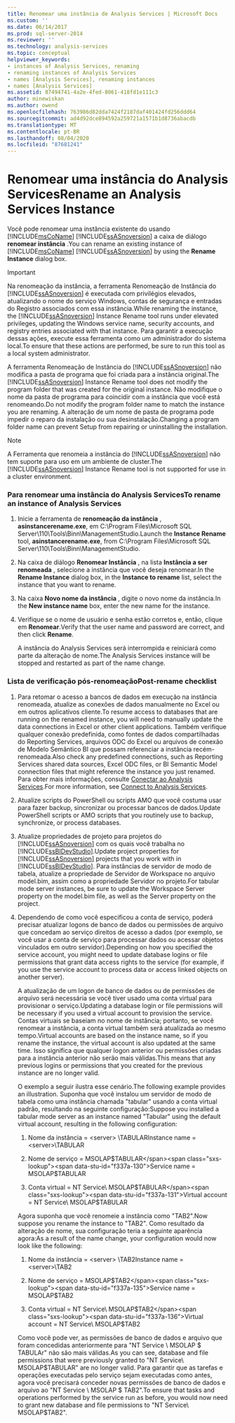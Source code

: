 ```yaml
---
title: Renomear uma instância de Analysis Services | Microsoft Docs
ms.custom: ''
ms.date: 06/14/2017
ms.prod: sql-server-2014
ms.reviewer: ''
ms.technology: analysis-services
ms.topic: conceptual
helpviewer_keywords:
- instances of Analysis Services, renaming
- renaming instances of Analysis Services
- names [Analysis Services], renaming instances
- names [Analysis Services]
ms.assetid: 87494741-4a2e-4fed-8061-418fd1e111c3
author: minewiskan
ms.author: owend
ms.openlocfilehash: 763986d82dda7424f2187daf401424fd256ddd64
ms.sourcegitcommit: ad4d92dce894592a259721a1571b1d8736abacdb
ms.translationtype: MT
ms.contentlocale: pt-BR
ms.lasthandoff: 08/04/2020
ms.locfileid: "87681241"
---
```

# <a name="rename-an-analysis-services-instance"></a><span data-ttu-id="f337a-102">Renomear uma instância do Analysis Services</span><span class="sxs-lookup"><span data-stu-id="f337a-102">Rename an Analysis Services Instance</span></span>
  <span data-ttu-id="f337a-103">Você pode renomear uma instância existente do usando [!INCLUDE[msCoName](../../includes/msconame-md.md)] [!INCLUDE[ssASnoversion](../../includes/ssasnoversion-md.md)] a caixa de diálogo **renomear instância** .</span><span class="sxs-lookup"><span data-stu-id="f337a-103">You can rename an existing instance of [!INCLUDE[msCoName](../../includes/msconame-md.md)] [!INCLUDE[ssASnoversion](../../includes/ssasnoversion-md.md)] by using the **Rename Instance** dialog box.</span></span>  
  
> [!IMPORTANT]  
>  <span data-ttu-id="f337a-104">Na renomeação da instância, a ferramenta Renomeação de Instância do [!INCLUDE[ssASnoversion](../../includes/ssasnoversion-md.md)] é executada com privilégios elevados, atualizando o nome do serviço Windows, contas de segurança e entradas do Registro associados com essa instância.</span><span class="sxs-lookup"><span data-stu-id="f337a-104">While renaming the instance, the [!INCLUDE[ssASnoversion](../../includes/ssasnoversion-md.md)] Instance Rename tool runs under elevated privileges, updating the Windows service name, security accounts, and registry entries associated with that instance.</span></span> <span data-ttu-id="f337a-105">Para garantir a execução dessas ações, execute essa ferramenta como um administrador do sistema local.</span><span class="sxs-lookup"><span data-stu-id="f337a-105">To ensure that these actions are performed, be sure to run this tool as a local system administrator.</span></span>  
  
 <span data-ttu-id="f337a-106">A ferramenta Renomeação de Instância do [!INCLUDE[ssASnoversion](../../includes/ssasnoversion-md.md)] não modifica a pasta de programa que foi criada para a instância original.</span><span class="sxs-lookup"><span data-stu-id="f337a-106">The [!INCLUDE[ssASnoversion](../../includes/ssasnoversion-md.md)] Instance Rename tool does not modify the program folder that was created for the original instance.</span></span> <span data-ttu-id="f337a-107">Não modifique o nome da pasta de programa para coincidir com a instância que você está renomeando.</span><span class="sxs-lookup"><span data-stu-id="f337a-107">Do not modify the program folder name to match the instance you are renaming.</span></span> <span data-ttu-id="f337a-108">A alteração de um nome de pasta de programa pode impedir o reparo da instalação ou sua desinstalação.</span><span class="sxs-lookup"><span data-stu-id="f337a-108">Changing a program folder name can prevent Setup from repairing or uninstalling the installation.</span></span>  
  
> [!NOTE]  
>  <span data-ttu-id="f337a-109">A Ferramenta que renomeia a instância do [!INCLUDE[ssASnoversion](../../includes/ssasnoversion-md.md)] não tem suporte para uso em um ambiente de cluster.</span><span class="sxs-lookup"><span data-stu-id="f337a-109">The [!INCLUDE[ssASnoversion](../../includes/ssasnoversion-md.md)] Instance Rename tool is not supported for use in a cluster environment.</span></span>  
  
### <a name="to-rename-an-instance-of-analysis-services"></a><span data-ttu-id="f337a-110">Para renomear uma instância do Analysis Services</span><span class="sxs-lookup"><span data-stu-id="f337a-110">To rename an instance of Analysis Services</span></span>  
  
1.  <span data-ttu-id="f337a-111">Inicie a ferramenta de **renomeação da instância** , **asinstancerename.exe**, em C:\Program Files\Microsoft SQL Server\110\Tools\Binn\ManagementStudio.</span><span class="sxs-lookup"><span data-stu-id="f337a-111">Launch the **Instance Rename** tool, **asinstancerename.exe**, from C:\Program Files\Microsoft SQL Server\110\Tools\Binn\ManagementStudio.</span></span>  
  
2.  <span data-ttu-id="f337a-112">Na caixa de diálogo **Renomear Instância** , na lista **Instância a ser renomeada** , selecione a instância que você deseja renomear.</span><span class="sxs-lookup"><span data-stu-id="f337a-112">In the **Rename Instance** dialog box, in the **Instance to rename** list, select the instance that you want to rename.</span></span>  
  
3.  <span data-ttu-id="f337a-113">Na caixa **Novo nome da instância** , digite o novo nome da instância.</span><span class="sxs-lookup"><span data-stu-id="f337a-113">In the **New instance name** box, enter the new name for the instance.</span></span>  
  
4.  <span data-ttu-id="f337a-114">Verifique se o nome de usuário e senha estão corretos e, então, clique em **Renomear**.</span><span class="sxs-lookup"><span data-stu-id="f337a-114">Verify that the user name and password are correct, and then click **Rename**.</span></span>  
  
     <span data-ttu-id="f337a-115">A instância do Analysis Services será interrompida e reiniciará como parte da alteração de nome.</span><span class="sxs-lookup"><span data-stu-id="f337a-115">The Analysis Services instance will be stopped and restarted as part of the name change.</span></span>  
  
### <a name="post-rename-checklist"></a><span data-ttu-id="f337a-116">Lista de verificação pós-renomeação</span><span class="sxs-lookup"><span data-stu-id="f337a-116">Post-rename checklist</span></span>  
  
1.  <span data-ttu-id="f337a-117">Para retomar o acesso a bancos de dados em execução na instância renomeada, atualize as conexões de dados manualmente no Excel ou em outros aplicativos cliente.</span><span class="sxs-lookup"><span data-stu-id="f337a-117">To resume access to databases that are running on the renamed instance, you will need to manually update the data connections in Excel or other client applications.</span></span> <span data-ttu-id="f337a-118">Também verifique qualquer conexão predefinida, como fontes de dados compartilhadas do Reporting Services, arquivos ODC do Excel ou arquivos de conexão de Modelo Semântico BI que possam referenciar a instância recém-renomeada.</span><span class="sxs-lookup"><span data-stu-id="f337a-118">Also check any predefined connections, such as Reporting Services shared data sources, Excel ODC files, or BI Semantic Model connection files that might reference the instance you just renamed.</span></span> <span data-ttu-id="f337a-119">Para obter mais informações, consulte [Conectar ao Analysis Services](connect-to-analysis-services.md).</span><span class="sxs-lookup"><span data-stu-id="f337a-119">For more information, see [Connect to Analysis Services](connect-to-analysis-services.md).</span></span>  
  
2.  <span data-ttu-id="f337a-120">Atualize scripts do PowerShell ou scripts AMO que você costuma usar para fazer backup, sincronizar ou processar bancos de dados.</span><span class="sxs-lookup"><span data-stu-id="f337a-120">Update PowerShell scripts or AMO scripts that you routinely use to backup, synchronize, or process databases.</span></span>  
  
3.  <span data-ttu-id="f337a-121">Atualize propriedades de projeto para projetos do [!INCLUDE[ssASnoversion](../../includes/ssasnoversion-md.md)] com os quais você trabalha no [!INCLUDE[ssBIDevStudio](../../includes/ssbidevstudio-md.md)].</span><span class="sxs-lookup"><span data-stu-id="f337a-121">Update project properties for [!INCLUDE[ssASnoversion](../../includes/ssasnoversion-md.md)] projects that you work with in [!INCLUDE[ssBIDevStudio](../../includes/ssbidevstudio-md.md)].</span></span> <span data-ttu-id="f337a-122">Para instâncias de servidor de modo de tabela, atualize a propriedade de Servidor de Workspace no arquivo model.bim, assim como a propriedade Servidor no projeto.</span><span class="sxs-lookup"><span data-stu-id="f337a-122">For tabular mode server instances, be sure to update the Workspace Server property on the model.bim file, as well as the Server property on the project.</span></span>  
  
4.  <span data-ttu-id="f337a-123">Dependendo de como você especificou a conta de serviço, poderá precisar atualizar logons de banco de dados ou permissões de arquivo que concedam ao serviço direitos de acesso a dados (por exemplo, se você usar a conta de serviço para processar dados ou acessar objetos vinculados em outro servidor).</span><span class="sxs-lookup"><span data-stu-id="f337a-123">Depending on how you specified the service account, you might need to update database logins or file permissions that grant data access rights to the service (for example, if you use the service account to process data or access linked objects on another server).</span></span>  
  
     <span data-ttu-id="f337a-124">A atualização de um logon de banco de dados ou de permissões de arquivo será necessária se você tiver usado uma conta virtual para provisionar o serviço.</span><span class="sxs-lookup"><span data-stu-id="f337a-124">Updating a database login or file permissions will be necessary if you used a virtual account to provision the service.</span></span> <span data-ttu-id="f337a-125">Contas virtuais se baseiam no nome de instância; portanto, se você renomear a instância, a conta virtual também será atualizada ao mesmo tempo.</span><span class="sxs-lookup"><span data-stu-id="f337a-125">Virtual accounts are based on the instance name, so if you rename the instance, the virtual account is also updated at the same time.</span></span> <span data-ttu-id="f337a-126">Isso significa que qualquer logon anterior ou permissões criadas para a instância anterior não serão mais válidas.</span><span class="sxs-lookup"><span data-stu-id="f337a-126">This means that any previous logins or permissions that you created for the previous instance are no longer valid.</span></span>  
  
     <span data-ttu-id="f337a-127">O exemplo a seguir ilustra esse cenário.</span><span class="sxs-lookup"><span data-stu-id="f337a-127">The following example provides an illustration.</span></span> <span data-ttu-id="f337a-128">Suponha que você instalou um servidor de modo de tabela como uma instância chamada "tabular" usando a conta virtual padrão, resultando na seguinte configuração:</span><span class="sxs-lookup"><span data-stu-id="f337a-128">Suppose you installed a tabular mode server as an instance named "Tabular" using the default virtual account, resulting in the following configuration:</span></span>  
  
    1.  <span data-ttu-id="f337a-129">Nome da instância = \<server> \TABULAR</span><span class="sxs-lookup"><span data-stu-id="f337a-129">Instance name = \<server>\TABULAR</span></span>  
  
    2.  <span data-ttu-id="f337a-130">Nome de serviço = MSOLAP$TABULAR</span><span class="sxs-lookup"><span data-stu-id="f337a-130">Service name = MSOLAP$TABULAR</span></span>  
  
    3.  <span data-ttu-id="f337a-131">Conta virtual = NT Service\ MSOLAP$TABULAR</span><span class="sxs-lookup"><span data-stu-id="f337a-131">Virtual account = NT Service\ MSOLAP$TABULAR</span></span>  
  
     <span data-ttu-id="f337a-132">Agora suponha que você renomeie a instância como "TAB2".</span><span class="sxs-lookup"><span data-stu-id="f337a-132">Now suppose you rename the instance to "TAB2".</span></span> <span data-ttu-id="f337a-133">Como resultado da alteração de nome, sua configuração teria a seguinte aparência agora:</span><span class="sxs-lookup"><span data-stu-id="f337a-133">As a result of the name change, your configuration would now look like the following:</span></span>  
  
    1.  <span data-ttu-id="f337a-134">Nome da instância = \<server> \TAB2</span><span class="sxs-lookup"><span data-stu-id="f337a-134">Instance name = \<server>\TAB2</span></span>  
  
    2.  <span data-ttu-id="f337a-135">Nome de serviço = MSOLAP$TAB2</span><span class="sxs-lookup"><span data-stu-id="f337a-135">Service name = MSOLAP$TAB2</span></span>  
  
    3.  <span data-ttu-id="f337a-136">Conta virtual = NT Service\ MSOLAP$TAB2</span><span class="sxs-lookup"><span data-stu-id="f337a-136">Virtual account = NT Service\ MSOLAP$TAB2</span></span>  
  
     <span data-ttu-id="f337a-137">Como você pode ver, as permissões de banco de dados e arquivo que foram concedidas anteriormente para "NT Service \ MSOLAP $ TABULAr" não são mais válidas.</span><span class="sxs-lookup"><span data-stu-id="f337a-137">As you can see, database and file permissions that were previously granted to "NT Service\ MSOLAP$TABULAR" are no longer valid.</span></span> <span data-ttu-id="f337a-138">Para garantir que as tarefas e operações executadas pelo serviço sejam executadas como antes, agora você precisará conceder novas permissões de banco de dados e arquivo ao "NT Service \ MSOLAP $ TAB2".</span><span class="sxs-lookup"><span data-stu-id="f337a-138">To ensure that tasks and operations performed by the service run as before, you would now need to grant new database and file permissions to "NT Service\ MSOLAP$TAB2".</span></span>  
  
  
